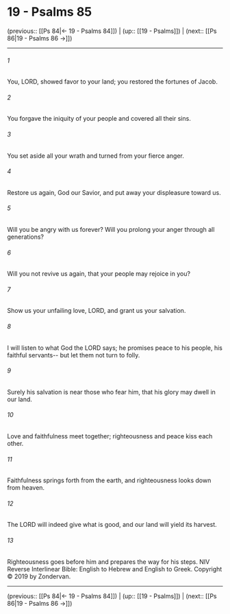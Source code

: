 # 19 - Psalms 85

(previous:: [[Ps 84|← 19 - Psalms 84]]) | (up:: [[19 - Psalms]]) | (next:: [[Ps 86|19 - Psalms 86 →]])

***


###### 1 
You, LORD, showed favor to your land; you restored the fortunes of Jacob. 

###### 2 
You forgave the iniquity of your people and covered all their sins. 

###### 3 
You set aside all your wrath and turned from your fierce anger. 

###### 4 
Restore us again, God our Savior, and put away your displeasure toward us. 

###### 5 
Will you be angry with us forever? Will you prolong your anger through all generations? 

###### 6 
Will you not revive us again, that your people may rejoice in you? 

###### 7 
Show us your unfailing love, LORD, and grant us your salvation. 

###### 8 
I will listen to what God the LORD says; he promises peace to his people, his faithful servants-- but let them not turn to folly. 

###### 9 
Surely his salvation is near those who fear him, that his glory may dwell in our land. 

###### 10 
Love and faithfulness meet together; righteousness and peace kiss each other. 

###### 11 
Faithfulness springs forth from the earth, and righteousness looks down from heaven. 

###### 12 
The LORD will indeed give what is good, and our land will yield its harvest. 

###### 13 
Righteousness goes before him and prepares the way for his steps. NIV Reverse Interlinear Bible: English to Hebrew and English to Greek. Copyright © 2019 by Zondervan.

***

(previous:: [[Ps 84|← 19 - Psalms 84]]) | (up:: [[19 - Psalms]]) | (next:: [[Ps 86|19 - Psalms 86 →]])
